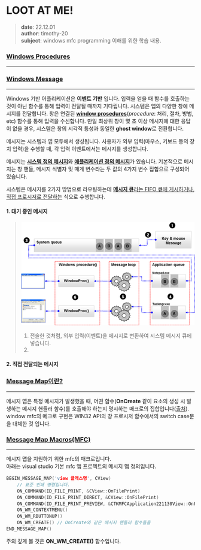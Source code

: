 # LOOT AT ME!

> **date**: 22.12.01 <br>
> **author**: timothy-20 <br>
> **subject**: windows mfc programming 이해를 위한 학습 내용.

[//]: # (### new와 delete keyword를 이용한 동적 메모리 할당)

### [Windows Procedures](https://learn.microsoft.com/en-us/windows/win32/winmsg/about-window-procedures)

---



### [Windows Message](https://learn.microsoft.com/ko-kr/windows/win32/winmsg/about-messages-and-message-queues)

---

Windows 기반 어플리케이션은 **이벤트 기반** 입니다. 
입력을 얻을 때 함수를 호출하는 것이 아닌 함수를 통해 입력이 전달될 때까지 기다립니다.
시스템은 앱의 다양한 창에 메시지를 전달합니다. 창은 연결된 [**window prosedures**](https://learn.microsoft.com/en-us/windows/win32/winmsg/window-procedures)(_procedure_: 처리, 절차, 방법, etc) 
함수를 통해 입력을 수신합니다. 만일 최상위 창이 몇 초 이상 메시지에 대한 응답이 없을 경우, 시스템은 창의 시각적 틍성과 동일한 **ghost window**로 전환합니다.

메시지는 시스템과 앱 모두에서 생성됩니다. 사용자가 외부 입력(마우스, 키보드 등의 장치 입력)을 수행할 때, 각 입력 이벤트에서는 메시지를 생성합니다.

메시지는 [**시스템 정의 메시지**](https://learn.microsoft.com/ko-kr/windows/win32/winmsg/about-messages-and-message-queues#system-defined-messages)와 [**애플리케이션 정의 메시지**](https://learn.microsoft.com/ko-kr/windows/win32/winmsg/about-messages-and-message-queues#application-defined-messages)가 있습니다.
기본적으로 메시지는 창 핸들, 메시지 식별자 및 매게 변수라는 두 값의 4가지 변수 집합으로 구성되어 있습니다.


시스템은 메시지를 2가지 방법으로 라우팅하는데 [**메시지 큐**라는 FIFO 큐에 게시하거나](https://learn.microsoft.com/en-us/windows/win32/winmsg/about-messages-and-message-queues#queued-messages), 
[직접 프로시저로 전달하는](https://learn.microsoft.com/en-us/windows/win32/winmsg/about-messages-and-message-queues#nonqueued-messages) 식으로 수행합니다.

#### 1. 대기 중인 메시지
> <img src="public/221201/mfc-message-queue-flow.png"><br>
> 1. 전술한 것처럼, 외부 입력(이벤트)을 메시지로 변환하여 시스템 메시지 큐에 넣습니다. 
> 2. 

#### 2. 직접 전달되는 메시지
>

### [Message Map이란?](https://learn.microsoft.com/en-us/cpp/mfc/reference/message-maps-mfc?view=msvc-170)

---

메시지 맵은 특정 메시지가 발생했을 때, 어떤 함수(**OnCreate** 같이 요소의 생성 시 발생하는 메시지 핸들러 함수)를 호출해야 하는지 명시하는 매크로의 집합입니다([출처](https://holyhacker.tistory.com/89)).
window mfc의 메크로 구현은 WIN32 API의 창 프로시저 함수에서의 switch case문을 대체한 것 입니다.

### [Message Map Macros(MFC)](https://learn.microsoft.com/ko-kr/cpp/mfc/reference/message-map-macros-mfc?view=msvc-170)

---

메시지 맵을 지원하기 위한 mfc의 매크로입니다.<br>
아래는 visual studio 기본 mfc 앱 프로젝트의 메시지 맵 정의입니다.

``` c++
BEGIN_MESSAGE_MAP('view 클래스명', CView)
	// 표준 인쇄 명령입니다.
	ON_COMMAND(ID_FILE_PRINT, &CView::OnFilePrint)
	ON_COMMAND(ID_FILE_PRINT_DIRECT, &CView::OnFilePrint)
	ON_COMMAND(ID_FILE_PRINT_PREVIEW, &CTKMFCApplication221130View::OnFilePrintPreview)
	ON_WM_CONTEXTMENU()
	ON_WM_RBUTTONUP()
	ON_WM_CREATE() // OnCreate와 같은 메시지 핸들러 함수들을 
END_MESSAGE_MAP()
```

주의 깊게 볼 것은 __ON_WM_CREATE()__ 함수입니다.

